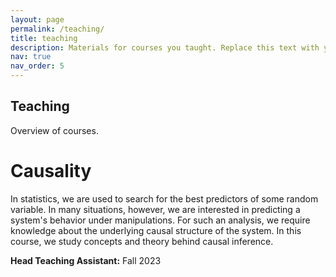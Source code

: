 ```yaml
---
layout: page
permalink: /teaching/
title: teaching
description: Materials for courses you taught. Replace this text with your description.
nav: true
nav_order: 5
---
```


## Teaching
Overview of courses.

# Causality
In statistics, we are used to search for the best predictors of some random variable. In many situations, however, we are interested in predicting a system's behavior under manipulations. For such an analysis, we require knowledge about the underlying causal structure of the system. In this course, we study concepts and theory behind causal inference.

**Head Teaching Assistant:** Fall 2023


